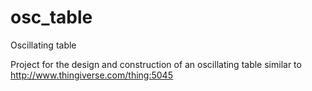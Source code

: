 # osc_table
Oscillating table

Project for the design and construction of an oscillating table similar to http://www.thingiverse.com/thing:5045
